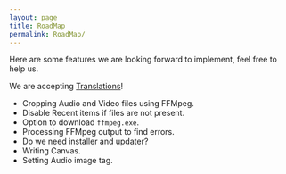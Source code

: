```yaml
---
layout: page
title: RoadMap
permalink: RoadMap/
---
```


Here are some features we are looking forward to implement, feel free to help us.

<div class="alert alert-info">
We are accepting <a href="{{ site.baseurl }}/Contributing" class="alert-link">Translations</a>!
</div>

- Cropping Audio and Video files using FFMpeg.
- Disable Recent items if files are not present.
- Option to download `ffmpeg.exe`.
- Processing FFMpeg output to find errors.
- Do we need installer and updater?
- Writing Canvas.
- Setting Audio image tag.
